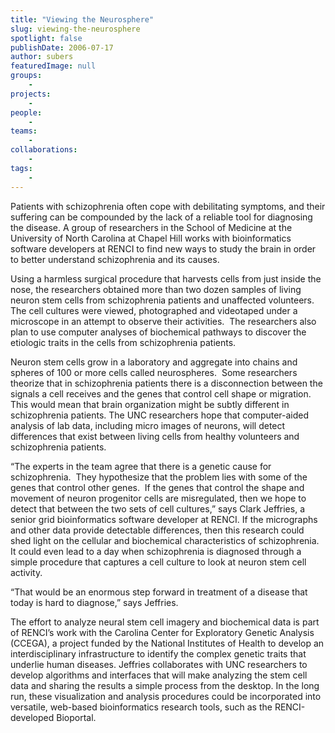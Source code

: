 ```yaml
---
title: "Viewing the Neurosphere"
slug: viewing-the-neurosphere
spotlight: false
publishDate: 2006-07-17
author: subers
featuredImage: null
groups:
    - 
projects:
    - 
people:
    - 
teams: 
    - 
collaborations:
    - 
tags:
    - 
---
```

Patients with schizophrenia often cope with debilitating symptoms, and their suffering can be compounded by the lack of a reliable tool for diagnosing the disease. A group of researchers in the School of Medicine at the University of North Carolina at Chapel Hill works with bioinformatics software developers at RENCI to find new ways to study the brain in order to better understand schizophrenia and its causes.<!--more-->

Using a harmless surgical procedure that harvests cells from just inside the nose, the researchers obtained more than two dozen samples of living neuron stem cells from schizophrenia patients and unaffected volunteers. The cell cultures were viewed, photographed and videotaped under a microscope in an attempt to observe their activities.  The researchers also plan to use computer analyses of biochemical pathways to discover the etiologic traits in the cells from schizophrenia patients.

Neuron stem cells grow in a laboratory and aggregate into chains and spheres of 100 or more cells called neurospheres.  Some researchers theorize that in schizophrenia patients there is a disconnection between the signals a cell receives and the genes that control cell shape or migration. This would mean that brain organization might be subtly different in schizophrenia patients. The UNC researchers hope that computer-aided analysis of lab data, including micro images of neurons, will detect differences that exist between living cells from healthy volunteers and schizophrenia patients.

“The experts in the team agree that there is a genetic cause for schizophrenia.  They hypothesize that the problem lies with some of the genes that control other genes.  If the genes that control the shape and movement of neuron progenitor cells are misregulated, then we hope to detect that between the two sets of cell cultures,” says Clark Jeffries, a senior grid bioinformatics software developer at RENCI. If the micrographs and other data provide detectable differences, then this research could shed light on the cellular and biochemical characteristics of schizophrenia. It could even lead to a day when schizophrenia is diagnosed through a simple procedure that captures a cell culture to look at neuron stem cell activity.

“That would be an enormous step forward in treatment of a  disease that today is hard to diagnose,” says Jeffries.

The effort to analyze neural stem cell imagery and biochemical data is part of RENCI’s work with the Carolina Center for Exploratory Genetic Analysis (CCEGA), a project funded by the National Institutes of Health to develop an interdisciplinary infrastructure to identify the complex genetic traits that underlie human diseases. Jeffries collaborates with UNC researchers to develop algorithms and interfaces that will make analyzing the stem cell data and sharing the results a simple process from the desktop. In the long run, these visualization and analysis procedures could be incorporated into versatile, web-based bioinformatics research tools, such as the RENCI-developed Bioportal.
